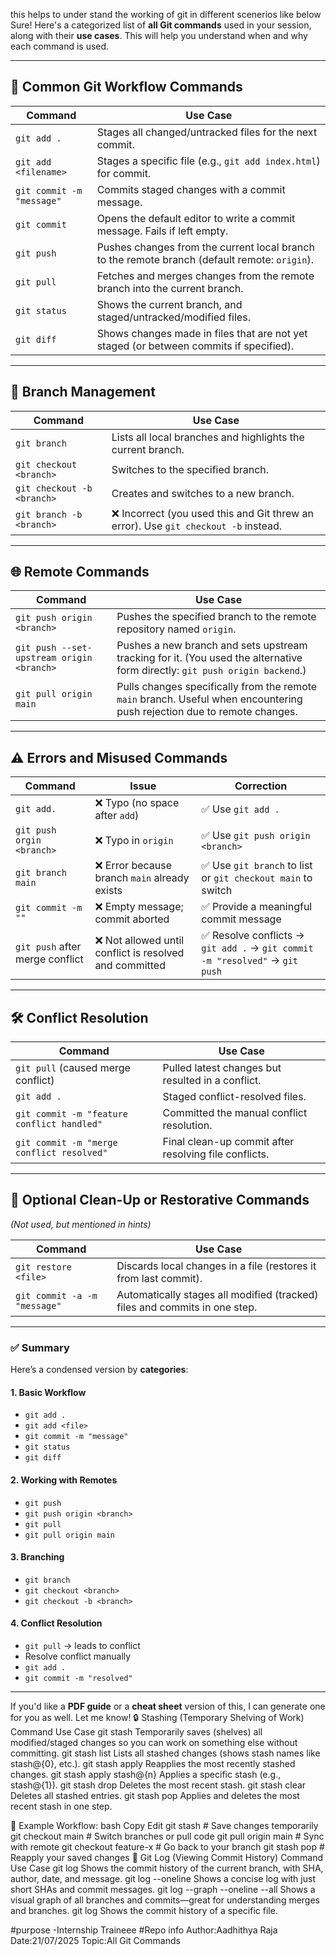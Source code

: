 this helps to under stand the working of git in different scenerios like below
Sure! Here's a categorized list of **all Git commands** used in your session, along with their **use cases**. This will help you understand when and why each command is used.

---

## 🔁 **Common Git Workflow Commands**

| Command                   | Use Case                                                                                      |
| ------------------------- | --------------------------------------------------------------------------------------------- |
| `git add .`               | Stages all changed/untracked files for the next commit.                                       |
| `git add <filename>`      | Stages a specific file (e.g., `git add index.html`) for commit.                               |
| `git commit -m "message"` | Commits staged changes with a commit message.                                                 |
| `git commit`              | Opens the default editor to write a commit message. Fails if left empty.                      |
| `git push`                | Pushes changes from the current local branch to the remote branch (default remote: `origin`). |
| `git pull`                | Fetches and merges changes from the remote branch into the current branch.                    |
| `git status`              | Shows the current branch, and staged/untracked/modified files.                                |
| `git diff`                | Shows changes made in files that are not yet staged (or between commits if specified).        |

---

## 🔀 **Branch Management**

| Command                    | Use Case                                                                           |
| -------------------------- | ---------------------------------------------------------------------------------- |
| `git branch`               | Lists all local branches and highlights the current branch.                        |
| `git checkout <branch>`    | Switches to the specified branch.                                                  |
| `git checkout -b <branch>` | Creates and switches to a new branch.                                              |
| `git branch -b <branch>`   | ❌ Incorrect (you used this and Git threw an error). Use `git checkout -b` instead. |

---

## 🌐 **Remote Commands**

| Command                                   | Use Case                                                                                                                    |
| ----------------------------------------- | --------------------------------------------------------------------------------------------------------------------------- |
| `git push origin <branch>`                | Pushes the specified branch to the remote repository named `origin`.                                                        |
| `git push --set-upstream origin <branch>` | Pushes a new branch and sets upstream tracking for it. (You used the alternative form directly: `git push origin backend`.) |
| `git pull origin main`                    | Pulls changes specifically from the remote `main` branch. Useful when encountering push rejection due to remote changes.    |

---

## ⚠️ **Errors and Misused Commands**

| Command                         | Issue                                                  | Correction                                                                  |
| ------------------------------- | ------------------------------------------------------ | --------------------------------------------------------------------------- |
| `git add.`                      | ❌ Typo (no space after `add`)                          | ✅ Use `git add .`                                                           |
| `git push orgin <branch>`       | ❌ Typo in `origin`                                     | ✅ Use `git push origin <branch>`                                            |
| `git branch main`               | ❌ Error because branch `main` already exists           | ✅ Use `git branch` to list or `git checkout main` to switch                 |
| `git commit -m ""`              | ❌ Empty message; commit aborted                        | ✅ Provide a meaningful commit message                                       |
| `git push` after merge conflict | ❌ Not allowed until conflict is resolved and committed | ✅ Resolve conflicts → `git add .` → `git commit -m "resolved"` → `git push` |

---

## 🛠️ **Conflict Resolution**

| Command                                    | Use Case                                              |
| ------------------------------------------ | ----------------------------------------------------- |
| `git pull` (caused merge conflict)         | Pulled latest changes but resulted in a conflict.     |
| `git add .`                                | Staged conflict-resolved files.                       |
| `git commit -m "feature conflict handled"` | Committed the manual conflict resolution.             |
| `git commit -m "merge conflict resolved"`  | Final clean-up commit after resolving file conflicts. |

---

## 🧼 **Optional Clean-Up or Restorative Commands**

*(Not used, but mentioned in hints)*

| Command                      | Use Case                                                                   |
| ---------------------------- | -------------------------------------------------------------------------- |
| `git restore <file>`         | Discards local changes in a file (restores it from last commit).           |
| `git commit -a -m "message"` | Automatically stages all modified (tracked) files and commits in one step. |

---

### ✅ Summary

Here’s a condensed version by **categories**:

#### 1. **Basic Workflow**

* `git add .`
* `git add <file>`
* `git commit -m "message"`
* `git status`
* `git diff`

#### 2. **Working with Remotes**

* `git push`
* `git push origin <branch>`
* `git pull`
* `git pull origin main`

#### 3. **Branching**

* `git branch`
* `git checkout <branch>`
* `git checkout -b <branch>`

#### 4. **Conflict Resolution**

* `git pull` → leads to conflict
* Resolve conflict manually
* `git add .`
* `git commit -m "resolved"`

---

If you'd like a **PDF guide** or a **cheat sheet** version of this, I can generate one for you as well. Let me know!
🔒 Stashing (Temporary Shelving of Work)
Command	Use Case
git stash	Temporarily saves (shelves) all modified/staged changes so you can work on something else without committing.
git stash list	Lists all stashed changes (shows stash names like stash@{0}, etc.).
git stash apply	Reapplies the most recently stashed changes.
git stash apply stash@{n}	Applies a specific stash (e.g., stash@{1}).
git stash drop	Deletes the most recent stash.
git stash clear	Deletes all stashed entries.
git stash pop	Applies and deletes the most recent stash in one step.

🧠 Example Workflow:
bash
Copy
Edit
git stash                 # Save changes temporarily
git checkout main         # Switch branches or pull code
git pull origin main      # Sync with remote
git checkout feature-x    # Go back to your branch
git stash pop             # Reapply your saved changes
📜 Git Log (Viewing Commit History)
Command	Use Case
git log	Shows the commit history of the current branch, with SHA, author, date, and message.
git log --oneline	Shows a concise log with just short SHAs and commit messages.
git log --graph --oneline --all	Shows a visual graph of all branches and commits—great for understanding merges and branches.
git log <file>	Shows the commit history of a specific file.



#purpose
-Internship Traineee
#Repo info
Author:Aadhithya Raja
Date:21/07/2025
Topic:All Git Commands
